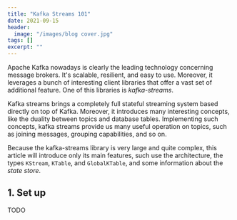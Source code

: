 ```yaml
---
title: "Kafka Streams 101"
date: 2021-09-15
header:
  image: "/images/blog cover.jpg"
tags: []
excerpt: ""
---
```


Apache Kafka nowadays is clearly the leading technology concerning message brokers. It's scalable, resilient, and easy to use. Moreover, it leverages a bunch of interesting client libraries that offer a vast set of additional feature. One of this libraries is _kafka-streams_. 

Kafka streams brings a completely full stateful streaming system based directly on top of Kafka. Moreover, it introduces many interesting concepts, like the duality between topics and database tables. Implementing such concepts, kafka streams provide us many useful operation on topics, such as joining messages, grouping capabilities, and so on.

Because the kafka-streams library is very large and quite complex, this article will introduce only its main features, such use the architecture, the types `KStream`, `KTable`, and `GlobalKTable`, and some information about the _state store_.

## 1. Set up

TODO